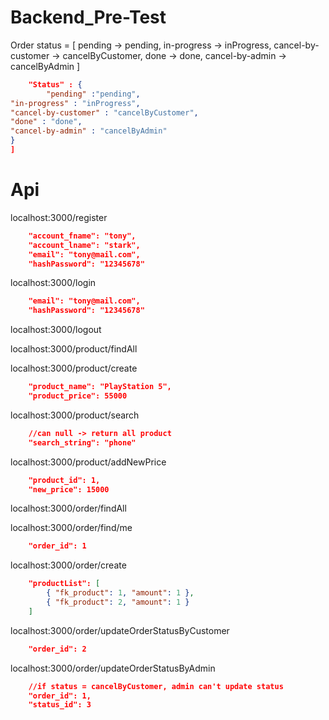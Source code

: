 # Backend_Pre-Test

Order status = [
pending -> pending,
in-progress -> inProgress,
cancel-by-customer -> cancelByCustomer,
done -> done,
cancel-by-admin -> cancelByAdmin
]

```json
    "Status" : {
        "pending" :"pending",
"in-progress" : "inProgress",
"cancel-by-customer" : "cancelByCustomer",
"done" : "done",
"cancel-by-admin" : "cancelByAdmin"
}
]
```

# Api
localhost:3000/register
```json
    "account_fname": "tony",
    "account_lname": "stark",
    "email": "tony@mail.com",
    "hashPassword": "12345678"
```

localhost:3000/login
```json
    "email": "tony@mail.com",
    "hashPassword": "12345678"
```

localhost:3000/logout

localhost:3000/product/findAll

localhost:3000/product/create
```json
    "product_name": "PlayStation 5",
    "product_price": 55000
```

localhost:3000/product/search
```json
    //can null -> return all product
    "search_string": "phone"
```

localhost:3000/product/addNewPrice
```json
    "product_id": 1,
    "new_price": 15000
```

localhost:3000/order/findAll

localhost:3000/order/find/me
```json
    "order_id": 1
```

localhost:3000/order/create
```json
    "productList": [
        { "fk_product": 1, "amount": 1 },
        { "fk_product": 2, "amount": 1 }
    ] 
```

localhost:3000/order/updateOrderStatusByCustomer
```json
    "order_id": 2
```

localhost:3000/order/updateOrderStatusByAdmin
```json
    //if status = cancelByCustomer, admin can't update status
    "order_id": 1,
    "status_id": 3
```

